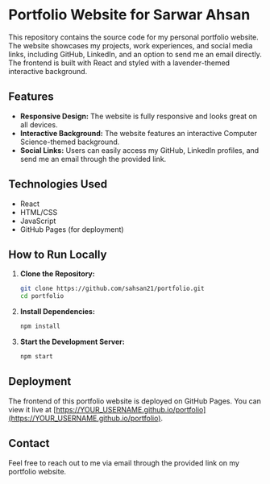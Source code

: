 # Portfolio Website for Sarwar Ahsan

This repository contains the source code for my personal portfolio website. The website showcases my projects, work experiences, and social media links, including GitHub, LinkedIn, and an option to send me an email directly. The frontend is built with React and styled with a lavender-themed interactive background.

## Features

- **Responsive Design:** The website is fully responsive and looks great on all devices.
- **Interactive Background:** The website features an interactive Computer Science-themed background.
- **Social Links:** Users can easily access my GitHub, LinkedIn profiles, and send me an email through the provided link.

## Technologies Used

- React
- HTML/CSS
- JavaScript
- GitHub Pages (for deployment)

## How to Run Locally

1. **Clone the Repository:**
    ```bash
    git clone https://github.com/sahsan21/portfolio.git
    cd portfolio
    ```

2. **Install Dependencies:**
    ```bash
    npm install
    ```

3. **Start the Development Server:**
    ```bash
    npm start
    ```

## Deployment

The frontend of this portfolio website is deployed on GitHub Pages. You can view it live at [https://YOUR_USERNAME.github.io/portfolio](https://YOUR_USERNAME.github.io/portfolio).

## Contact

Feel free to reach out to me via email through the provided link on my portfolio website.
